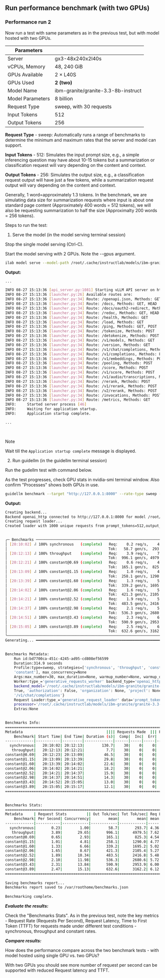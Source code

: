 ## Run performance benchmark (with two GPUs)


### Performance run 2

Now run a test with same parameters as in the previous test, but with model hosted with two GPUs.

| **Parameters**  ||
|------------------------------|-----------------------------------------------------------------------------------------------------------------------------------------------------------------|
| Server           | gx3-48x240x2l40s                                 |
| vCPUs, Memory           | 48, 240 GiB                                          |
| GPUs Available   | 2 × L40S                                         |
| GPUs Used        | **2 (two)**                                               |
| Model Name                   | ibm-granite/granite-3.3-8b-instruct                                                                                                                             |
| Model Parameters             | 8 billion                                                                                                                                                       |
| Request Type                 | sweep, with 30 requests |
| Input Tokens                 | 512  |
| Output Tokens                | 256  |

**Request Type** - sweep: Automatically runs a range of benchmarks to determine the minimum and maximum rates that the server and model can support.

**Input Tokens** - 512: Simulates the input prompt size, e.g., a simple inferencing question may have about 10-15 tokens but a summarization or classification request will vary depending on the content and context.

**Output Tokens**	- 256: Simulates the output size, e.g., a classification request output will have just a few tokens, while a summarization request output will vary depending on the content and context.

Generally, 1 word=approximately 1.3 tokens. In the benchmark, we are simulating data size for summarization requests where input is about one standard page content 
(Approximately 400 words = 512 tokens), we will also be requesting summarization to half the size (Approximalty 200 words = 256 tokens). 


Steps to run the test:

1. Serve the model (in the model serving terminal session)

Stop the single model serving (Ctrl-C). 

Start the model serving with 2 GPUs. Note the --gpus argument.

``` bash
ilab model serve --model-path /root/.cache/instructlab/models/ibm-granite/granite-3.3-8b-instruct  --backend vllm --gpus 2 -- --disable-custom-all-reduce --enforce-eager
```


**Output:**

``` bash
...

INFO 08-27 15:13:36 [api_server.py:1081] Starting vLLM API server on http://127.0.0.1:8000
INFO 08-27 15:13:36 [launcher.py:26] Available routes are:
INFO 08-27 15:13:36 [launcher.py:34] Route: /openapi.json, Methods: GET, HEAD
INFO 08-27 15:13:36 [launcher.py:34] Route: /docs, Methods: GET, HEAD
INFO 08-27 15:13:36 [launcher.py:34] Route: /docs/oauth2-redirect, Methods: GET, HEAD
INFO 08-27 15:13:36 [launcher.py:34] Route: /redoc, Methods: GET, HEAD
INFO 08-27 15:13:36 [launcher.py:34] Route: /health, Methods: GET
INFO 08-27 15:13:36 [launcher.py:34] Route: /load, Methods: GET
INFO 08-27 15:13:36 [launcher.py:34] Route: /ping, Methods: GET, POST
INFO 08-27 15:13:36 [launcher.py:34] Route: /tokenize, Methods: POST
INFO 08-27 15:13:36 [launcher.py:34] Route: /detokenize, Methods: POST
INFO 08-27 15:13:36 [launcher.py:34] Route: /v1/models, Methods: GET
INFO 08-27 15:13:36 [launcher.py:34] Route: /version, Methods: GET
INFO 08-27 15:13:36 [launcher.py:34] Route: /v1/chat/completions, Methods: POST
INFO 08-27 15:13:36 [launcher.py:34] Route: /v1/completions, Methods: POST
INFO 08-27 15:13:36 [launcher.py:34] Route: /v1/embeddings, Methods: POST
INFO 08-27 15:13:36 [launcher.py:34] Route: /pooling, Methods: POST
INFO 08-27 15:13:36 [launcher.py:34] Route: /score, Methods: POST
INFO 08-27 15:13:36 [launcher.py:34] Route: /v1/score, Methods: POST
INFO 08-27 15:13:36 [launcher.py:34] Route: /v1/audio/transcriptions, Methods: POST
INFO 08-27 15:13:36 [launcher.py:34] Route: /rerank, Methods: POST
INFO 08-27 15:13:36 [launcher.py:34] Route: /v1/rerank, Methods: POST
INFO 08-27 15:13:36 [launcher.py:34] Route: /v2/rerank, Methods: POST
INFO 08-27 15:13:36 [launcher.py:34] Route: /invocations, Methods: POST
INFO 08-27 15:13:36 [launcher.py:34] Route: /metrics, Methods: GET
INFO:     Started server process [46]
INFO:     Waiting for application startup.
INFO:     Application startup complete.

...
```
<p>&nbsp;</p>

> [!NOTE]
> Wait till the `Application startup complete` message is displayed.


2. Run guidellm (in the guidellm terminal session)

Run the gudellm test with command below. 

As the test progresses, check GPU stats in nvidia-smi terminal window. Also confirm "Processes" shows both GPUs in use.

``` bash
guidellm benchmark --target "http://127.0.0.1:8000" --rate-type sweep --max-requests 30  --data "prompt_tokens=512,output_tokens=256"
```

**Output:**


``` bash
Creating backend...
Backend openai_http connected to http://127.0.0.1:8000 for model /root/.cache/instructlab/models/ibm-granite/granite-3.3-8b-instruct.
Creating request loader...
Created loader with 1000 unique requests from prompt_tokens=512,output_tokens=256.
                                                                                  
                                                                                  
╭─ Benchmarks ────────────────────────────────────────────────────────────────────────────────────────────────────────────────────────────────────────────────╮
│ [20:10:02] ⠼ 100% synchronous   (complete)   Req:    0.2 req/s,    4.36s Lat,     1.0 Conc,      30 Comp,        0 Inc,        0 Err                        │
│                                              Tok:   58.7 gen/s,  293.7 tot/s,  59.8ms TTFT,   16.8ms ITL,   512 Prompt,      256 Gen                        │
│ [20:12:13] ⠼ 100% throughput    (complete)   Req:    3.9 req/s,    7.62s Lat,    29.6 Conc,      30 Comp,        0 Inc,        0 Err                        │
│                                              Tok:  996.1 gen/s, 4979.5 tot/s, 817.7ms TTFT,   26.7ms ITL,   512 Prompt,      256 Gen                        │
│ [20:12:21] ⠼ 100% constant@0.69 (complete)   Req:    0.6 req/s,    4.54s Lat,     2.9 Conc,      30 Comp,        0 Inc,        0 Err                        │
│                                              Tok:  165.1 gen/s,  825.3 tot/s,  71.9ms TTFT,   17.5ms ITL,   512 Prompt,      256 Gen                        │
│ [20:13:09] ⠼ 100% constant@1.15 (complete)   Req:    1.0 req/s,    4.77s Lat,     4.8 Conc,      30 Comp,        0 Inc,        0 Err                        │
│                                              Tok:  258.1 gen/s, 1290.0 tot/s,  72.8ms TTFT,   18.4ms ITL,   512 Prompt,      256 Gen                        │
│ [20:13:39] ⠼ 100% constant@1.60 (complete)   Req:    1.3 req/s,    5.02s Lat,     6.7 Conc,      30 Comp,        0 Inc,        0 Err                        │
│                                              Tok:  339.2 gen/s, 1695.2 tot/s,  70.8ms TTFT,   19.4ms ITL,   512 Prompt,      256 Gen                        │
│ [20:14:02] ⠼ 100% constant@2.06 (complete)   Req:    1.6 req/s,    5.27s Lat,     8.7 Conc,      30 Comp,        0 Inc,        0 Err                        │
│                                              Tok:  421.3 gen/s, 2105.4 tot/s,  74.7ms TTFT,   20.4ms ITL,   512 Prompt,      256 Gen                        │
│ [20:14:21] ⠼ 100% constant@2.52 (complete)   Req:    1.9 req/s,    5.48s Lat,    10.3 Conc,      30 Comp,        0 Inc,        0 Err                        │
│                                              Tok:  483.5 gen/s, 2416.8 tot/s,  75.3ms TTFT,   21.2ms ITL,   512 Prompt,      256 Gen                        │
│ [20:14:37] ⠼ 100% constant@2.98 (complete)   Req:    2.1 req/s,    5.72s Lat,    12.0 Conc,      30 Comp,        0 Inc,        0 Err                        │
│                                              Tok:  536.3 gen/s, 2680.6 tot/s,  77.4ms TTFT,   22.1ms ITL,   512 Prompt,      256 Gen                        │
│ [20:14:51] ⠼ 100% constant@3.43 (complete)   Req:    2.3 req/s,    6.00s Lat,    13.8 Conc,      30 Comp,        0 Inc,        0 Err                        │
│                                              Tok:  590.9 gen/s, 2953.9 tot/s,  82.9ms TTFT,   23.2ms ITL,   512 Prompt,      256 Gen                        │
│ [20:15:05] ⠼ 100% constant@3.89 (complete)   Req:    2.5 req/s,    6.12s Lat,    15.1 Conc,      30 Comp,        0 Inc,        0 Err                        │
│                                              Tok:  632.6 gen/s, 3162.2 tot/s,  81.5ms TTFT,   23.7ms ITL,   512 Prompt,      256 Gen                        │
╰─────────────────────────────────────────────────────────────────────────────────────────────────────────────────────────────────────────────────────────────╯
Generating... ━━━━━━━━━━━━━━━━━━━━━━━━━━━━━━━━━━━━━━━━━━━━━━━━━━━━━━━━━━━━━━━━━━━━━━━━━━━━━━━━━━━━━━━━━━━━━━━━━━━━━━━━━━━━━━━━━━━ (10/10) [ 0:05:14 < 0:00:00 ]
                    
                    
Benchmarks Metadata:
    Run id:bd7700ca-451c-4245-ad95-cd808ef56599
    Duration:314.9 seconds
    Profile:type=sweep, strategies=['synchronous', 'throughput', 'constant', 'constant', 'constant', 'constant', 'constant', 'constant', 'constant',           
    'constant'], max_concurrency=None                                                                                                                          
    Args:max_number=30, max_duration=None, warmup_number=None, warmup_duration=None, cooldown_number=None, cooldown_duration=None
    Worker:type_='generative_requests_worker' backend_type='openai_http' backend_target='http://127.0.0.1:8000'                                                
    backend_model='/root/.cache/instructlab/models/ibm-granite/granite-3.3-8b-instruct' backend_info={'max_output_tokens': 16384, 'timeout': 300, 'http2':     
    True, 'authorization': False, 'organization': None, 'project': None, 'text_completions_path': '/v1/completions', 'chat_completions_path':                  
    '/v1/chat/completions'}                                                                                                                                    
    Request Loader:type_='generative_request_loader' data='prompt_tokens=512,output_tokens=256' data_args=None                                                 
    processor='/root/.cache/instructlab/models/ibm-granite/granite-3.3-8b-instruct' processor_args=None                                                        
    Extras:None
                
                
Benchmarks Info:
======================================================================================================================================================
Metadata                                      |||| Requests Made  ||| Prompt Tok/Req  ||| Output Tok/Req  ||| Prompt Tok Total||| Output Tok Total  ||
    Benchmark| Start Time| End Time| Duration (s)|  Comp|  Inc|  Err|   Comp|  Inc|  Err|   Comp|  Inc|  Err|   Comp|  Inc|  Err|   Comp|   Inc|   Err
-------------|-----------|---------|-------------|------|-----|-----|-------|-----|-----|-------|-----|-----|-------|-----|-----|-------|------|------
  synchronous|   20:10:02| 20:12:13|        130.7|    30|    0|    0|  512.3|  0.0|  0.0|  256.0|  0.0|  0.0|  15369|    0|    0|   7680|     0|     0
   throughput|   20:12:13| 20:12:21|          7.7|    30|    0|    0|  512.3|  0.0|  0.0|  256.0|  0.0|  0.0|  15369|    0|    0|   7680|     0|     0
constant@0.69|   20:12:23| 20:13:09|         46.5|    30|    0|    0|  512.3|  0.0|  0.0|  256.0|  0.0|  0.0|  15368|    0|    0|   7680|     0|     0
constant@1.15|   20:13:09| 20:13:39|         29.8|    30|    0|    0|  512.2|  0.0|  0.0|  256.0|  0.0|  0.0|  15366|    0|    0|   7680|     0|     0
constant@1.60|   20:13:39| 20:14:02|         22.6|    30|    0|    0|  512.1|  0.0|  0.0|  256.0|  0.0|  0.0|  15362|    0|    0|   7680|     0|     0
constant@2.06|   20:14:02| 20:14:21|         18.2|    30|    0|    0|  512.1|  0.0|  0.0|  256.0|  0.0|  0.0|  15364|    0|    0|   7680|     0|     0
constant@2.52|   20:14:21| 20:14:37|         15.9|    30|    0|    0|  512.3|  0.0|  0.0|  256.0|  0.0|  0.0|  15369|    0|    0|   7680|     0|     0
constant@2.98|   20:14:37| 20:14:51|         14.3|    30|    0|    0|  512.2|  0.0|  0.0|  256.0|  0.0|  0.0|  15366|    0|    0|   7680|     0|     0
constant@3.43|   20:14:52| 20:15:05|         13.0|    30|    0|    0|  512.3|  0.0|  0.0|  256.0|  0.0|  0.0|  15369|    0|    0|   7680|     0|     0
constant@3.89|   20:15:05| 20:15:17|         12.1|    30|    0|    0|  512.2|  0.0|  0.0|  256.0|  0.0|  0.0|  15367|    0|    0|   7680|     0|     0
======================================================================================================================================================
                 
                 
Benchmarks Stats:
===================================================================================================================================================
Metadata     | Request Stats         || Out Tok/sec| Tot Tok/sec| Req Latency (ms)||| TTFT (ms)          ||| ITL (ms)        ||| TPOT (ms)       ||
    Benchmark| Per Second| Concurrency|        mean|        mean| mean| median|  p99|  mean| median|    p99| mean| median|  p99| mean| median|  p99
-------------|-----------|------------|------------|------------|-----|-------|-----|------|-------|-------|-----|-------|-----|-----|-------|-----
  synchronous|       0.23|        1.00|        58.7|       293.7| 4.36|   4.27| 4.91|  59.8|   59.1|   63.1| 16.8|   16.5| 19.0| 16.8|   16.5| 18.9
   throughput|       3.89|       29.65|       996.1|      4979.5| 7.62|   7.62| 7.68| 817.7|  784.0| 1387.9| 26.7|   26.8| 29.3| 26.6|   26.7| 29.2
constant@0.69|       0.65|        2.93|       165.1|       825.3| 4.54|   4.57| 4.58|  71.9|   73.5|   80.0| 17.5|   17.6| 17.7| 17.5|   17.5| 17.6
constant@1.15|       1.01|        4.81|       258.1|      1290.0| 4.77|   4.82| 4.83|  72.8|   72.6|   80.7| 18.4|   18.6| 18.6| 18.4|   18.6| 18.6
constant@1.60|       1.33|        6.66|       339.2|      1695.2| 5.02|   5.11| 5.14|  70.8|   71.8|   82.1| 19.4|   19.8| 19.9| 19.3|   19.7| 19.8
constant@2.06|       1.65|        8.67|       421.3|      2105.4| 5.27|   5.34| 5.47|  74.7|   74.3|  117.1| 20.4|   20.7| 21.1| 20.3|   20.6| 21.0
constant@2.52|       1.89|       10.34|       483.5|      2416.8| 5.48|   5.54| 5.79|  75.3|   75.3|  116.7| 21.2|   21.4| 22.4| 21.1|   21.3| 22.3
constant@2.98|       2.10|       11.98|       536.3|      2680.6| 5.72|   5.81| 6.14|  77.4|   77.2|  119.3| 22.1|   22.5| 23.8| 22.0|   22.4| 23.7
constant@3.43|       2.31|       13.84|       590.9|      2953.9| 6.00|   6.06| 6.37|  82.9|   77.9|  163.9| 23.2|   23.5| 24.7| 23.1|   23.4| 24.6
constant@3.89|       2.47|       15.13|       632.6|      3162.2| 6.12|   6.33| 6.47|  81.5|   75.8|  166.9| 23.7|   24.3| 25.1| 23.6|   24.2| 25.0
===================================================================================================================================================
                           
Saving benchmarks report...
Benchmarks report saved to /var/roothome/benchmarks.json
                      
Benchmarking complete.

```

***Evaluate the results:***

Check the "Benchmarks Stats". As in the previous test, note the key metrics - Request Rate (Requests Per Second), Request Latency, Time to First Token (TTFT) for requests made under different test conditions - synchronous, throughput and constant rates.

***Compare results:***

How does the performance compare across the two benchmark tests - with model hosted using single GPU vs. two GPUs?

With two GPUs you should see more number of request per second can be supported with reduced Request latency and TTFT.






